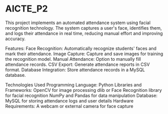 # AICTE_P2

This project implements an automated attendance system using facial recognition technology. The system captures a user's face, identifies them, and logs their attendance in real time, reducing manual effort and improving accuracy.

Features:
Face Recognition: Automatically recognize students' faces and mark their attendance.
Image Capture: Capture and save images for training the recognition model.
Manual Attendance: Option to manually fill attendance records.
CSV Export: Generate attendance reports in CSV format.
Database Integration: Store attendance records in a MySQL database.

Technologies Used
Programming Language: Python
Libraries and Frameworks:
OpenCV for image processing
dlib or Face Recognition library for facial recognition
NumPy and Pandas for data manipulation
Database: MySQL for storing attendance logs and user details
Hardware Requirements:
A webcam or external camera for face capture
